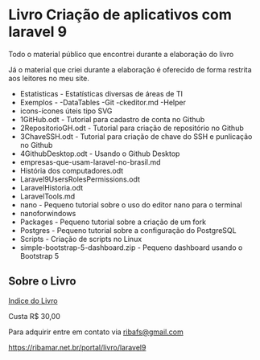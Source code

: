 # Livro Criação de aplicativos com laravel 9

Todo o material público que encontrei durante a elaboração do livro

Já o material que criei durante a elaboração é oferecido de forma restrita aos leitores no meu site.

- Estatisticas - Estatísticas diversas de áreas de TI
- Exemplos - 
	 -DataTables
	 -Git
	 -ckeditor.md
	 -Helper
- icons-ícones úteis tipo SVG
- 1GitHub.odt - Tutorial para cadastro de conta no Github
- 2RepositorioGH.odt - Tutorial para criação de repositório no Github
- 3ChaveSSH.odt - Tutorial para criação de chave do SSH e punlicação no Github
- 4GithubDesktop.odt - Usando o Github Desktop
- empresas-que-usam-laravel-no-brasil.md
- História dos computadores.odt
- Laravel9UsersRolesPermissions.odt
- LaravelHistoria.odt
- LaravelTools.md
- nano - Pequeno tutorial sobre o uso do editor nano para o terminal
- nanoforwindows
- Packages - Pequeno tutorial sobre a criação de um fork
- Postgres - Pequeno tutorial sobre a configuração do PostgreSQL
- Scripts - Criação de scripts no Linux
- simple-bootstrap-5-dashboard.zip - Pequeno dashboard usando o Bootstrap 5

## Sobre o Livro

[Indice do Livro](indice.pdf)

Custa R$ 30,00 

Para adquirir entre em contato via ribafs@gmail.com


https://ribamar.net.br/portal/livro/laravel9
